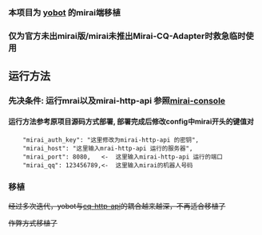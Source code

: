 ### 本项目为 [yobot](https://github.com/yuudi/yobot) 的mirai端移植

### 仅为官方未出mirai版/mirai未推出Mirai-CQ-Adapter时救急临时使用
 
## 运行方法
 
### 先决条件: 运行mrai以及mirai-http-api   参照[mirai-console](https://github.com/mamoe/mirai-console)

#### 运行方法参考原项目源码方式部署, 部署完成后修改config中mirai开头的键值对

```
    "mirai_auth_key": "这里修改为mirai-http-api 的密钥",
    "mirai_host": "这里输入mrai-http-api 运行的服务器",
    "mirai_port": 8080,   <-  这里输入mirai-http-api 运行的端口
    "mirai_qq": 123456789,<-  这里输入mirai的机器人号码
```
 
### 移植
~~经过多次迭代，yobot与[cq-http-api](https://github.com/richardchien/coolq-http-api/)的耦合越来越深，不再适合移植了~~

~~作弊方式移植了~~